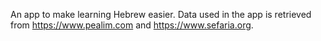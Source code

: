 An app to make learning Hebrew easier. Data used in the app is retrieved from https://www.pealim.com and https://www.sefaria.org.
